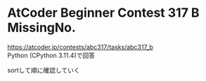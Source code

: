# AtCoder Beginner Contest 317 B MissingNo.  
https://atcoder.jp/contests/abc317/tasks/abc317_b  
Python (CPython 3.11.4)で回答  

sortして順に確認していく
